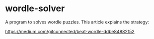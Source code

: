 # wordle-solver

A program to solves wordle puzzles. This article explains the strategy:


https://medium.com/gitconnected/beat-wordle-ddbe84882f52
